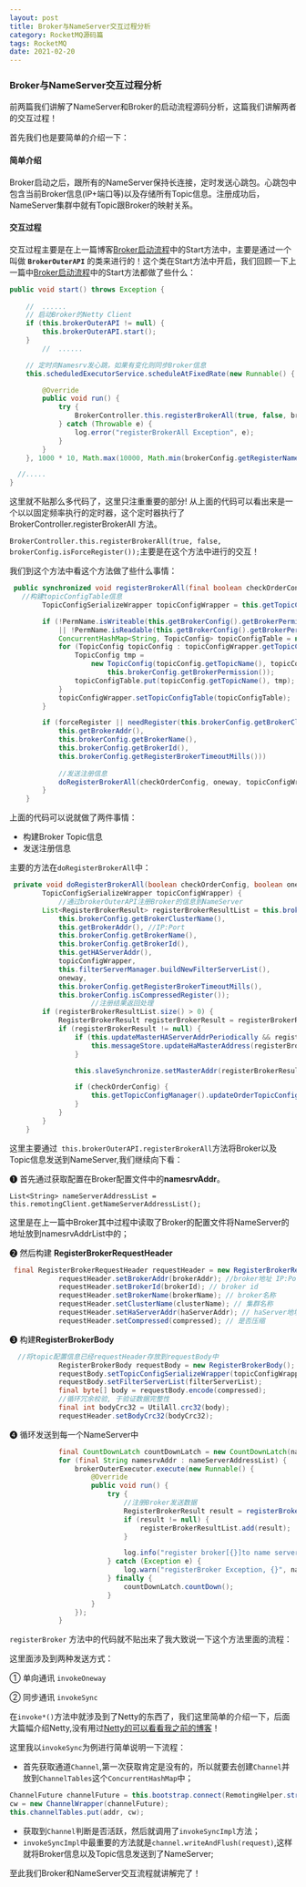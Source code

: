 ```yaml
---
layout: post
title: Broker与NameServer交互过程分析
category: RocketMQ源码篇
tags: RocketMQ
date: 2021-02-20
---
```


<meta name="referrer" content="no-referrer" />

### Broker与NameServer交互过程分析

前两篇我们讲解了NameServer和Broker的启动流程源码分析，这篇我们讲解两者的交互过程！

首先我们也是要简单的介绍一下：

#### 简单介绍

Broker启动之后，跟所有的NameServer保持长连接，定时发送心跳包。心跳包中包含当前Broker信息(IP+端口等)以及存储所有Topic信息。注册成功后，NameServer集群中就有Topic跟Broker的映射关系。

#### 交互过程

交互过程主要是在上一篇博客[Broker启动流程]()中的Start方法中，主要是通过一个叫做 **`BrokerOuterAPI`** 的类来进行的！这个类在Start方法中开启，我们回顾一下上一篇中[Broker启动流程]()中的Start方法都做了些什么：

```java
public void start() throws Exception {
   
    //	......
    // 启动Broker的Netty Client
    if (this.brokerOuterAPI != null) {
        this.brokerOuterAPI.start();
    }
		//  ......

    // 定时向Namesrv发心跳，如果有变化则同步Broker信息
    this.scheduledExecutorService.scheduleAtFixedRate(new Runnable() {

        @Override
        public void run() {
            try {
                BrokerController.this.registerBrokerAll(true, false, brokerConfig.isForceRegister());
            } catch (Throwable e) {
                log.error("registerBrokerAll Exception", e);
            }
        }
    }, 1000 * 10, Math.max(10000, Math.min(brokerConfig.getRegisterNameServerPeriod(), 60000)), TimeUnit.MILLISECONDS);

  //.....
}
```

这里就不贴那么多代码了，这里只注重重要的部分! 从上面的代码可以看出来是一个以以固定频率执行的定时器，这个定时器执行了BrokerController.registerBrokerAll 方法。

`BrokerController.this.registerBrokerAll(true, false, brokerConfig.isForceRegister());`主要是在这个方法中进行的交互！

我们到这个方法中看这个方法做了些什么事情：

```java
 public synchronized void registerBrokerAll(final boolean checkOrderConfig, boolean oneway, boolean forceRegister) {
   //构建topicConfigTable信息
        TopicConfigSerializeWrapper topicConfigWrapper = this.getTopicConfigManager().buildTopicConfigSerializeWrapper();

        if (!PermName.isWriteable(this.getBrokerConfig().getBrokerPermission())
            || !PermName.isReadable(this.getBrokerConfig().getBrokerPermission())) {
            ConcurrentHashMap<String, TopicConfig> topicConfigTable = new ConcurrentHashMap<String, TopicConfig>();
            for (TopicConfig topicConfig : topicConfigWrapper.getTopicConfigTable().values()) {
                TopicConfig tmp =
                    new TopicConfig(topicConfig.getTopicName(), topicConfig.getReadQueueNums(), topicConfig.getWriteQueueNums(),
                        this.brokerConfig.getBrokerPermission());
                topicConfigTable.put(topicConfig.getTopicName(), tmp);
            }
            topicConfigWrapper.setTopicConfigTable(topicConfigTable);
        }

        if (forceRegister || needRegister(this.brokerConfig.getBrokerClusterName(),
            this.getBrokerAddr(),
            this.brokerConfig.getBrokerName(),
            this.brokerConfig.getBrokerId(),
            this.brokerConfig.getRegisterBrokerTimeoutMills())) 
	
          	//发送注册信息
            doRegisterBrokerAll(checkOrderConfig, oneway, topicConfigWrapper);
        }
    }
```

上面的代码可以说就做了两件事情：

* 构建Broker Topic信息
* 发送注册信息

主要的方法在`doRegisterBrokerAll`中：

```java
 private void doRegisterBrokerAll(boolean checkOrderConfig, boolean oneway,
        TopicConfigSerializeWrapper topicConfigWrapper) {
   			//通过brokerOuterAPI注册Broker的信息到NameServer
        List<RegisterBrokerResult> registerBrokerResultList = this.brokerOuterAPI.registerBrokerAll(
            this.brokerConfig.getBrokerClusterName(),
            this.getBrokerAddr(), //IP:Port
            this.brokerConfig.getBrokerName(),
            this.brokerConfig.getBrokerId(),
            this.getHAServerAddr(),
            topicConfigWrapper,
            this.filterServerManager.buildNewFilterServerList(),
            oneway,
            this.brokerConfig.getRegisterBrokerTimeoutMills(),
            this.brokerConfig.isCompressedRegister());
					//注册结果返回处理
        if (registerBrokerResultList.size() > 0) {
            RegisterBrokerResult registerBrokerResult = registerBrokerResultList.get(0);
            if (registerBrokerResult != null) {
                if (this.updateMasterHAServerAddrPeriodically && registerBrokerResult.getHaServerAddr() != null) {
                    this.messageStore.updateHaMasterAddress(registerBrokerResult.getHaServerAddr());
                }

                this.slaveSynchronize.setMasterAddr(registerBrokerResult.getMasterAddr());

                if (checkOrderConfig) {
                    this.getTopicConfigManager().updateOrderTopicConfig(registerBrokerResult.getKvTable());
                }
            }
        }
    }
```

这里主要通过` this.brokerOuterAPI.registerBrokerAll`方法将Broker以及Topic信息发送到NameServer,我们继续向下看：

 ❶ 首先通过获取配置在Broker配置文件中的**namesrvAddr**。

`List<String> nameServerAddressList = this.remotingClient.getNameServerAddressList();`

这里是在上一篇中Broker其中过程中读取了Broker的配置文件将NameServer的地址放到namesrvAddrList中的；

❷ 然后构建 **RegisterBrokerRequestHeader**

```java
 final RegisterBrokerRequestHeader requestHeader = new RegisterBrokerRequestHeader();
            requestHeader.setBrokerAddr(brokerAddr); //broker地址 IP:Port
            requestHeader.setBrokerId(brokerId); // broker id 
            requestHeader.setBrokerName(brokerName); // broker名称
            requestHeader.setClusterName(clusterName); // 集群名称
            requestHeader.setHaServerAddr(haServerAddr); // haServer地址
            requestHeader.setCompressed(compressed); // 是否压缩
```

❸ 构建**RegisterBrokerBody**

```java
  //将topic配置信息已经requestHeader存放到requestBody中
            RegisterBrokerBody requestBody = new RegisterBrokerBody();
            requestBody.setTopicConfigSerializeWrapper(topicConfigWrapper);
            requestBody.setFilterServerList(filterServerList);
            final byte[] body = requestBody.encode(compressed);
            //循环冗余校验, 于验证数据完整性
            final int bodyCrc32 = UtilAll.crc32(body);
            requestHeader.setBodyCrc32(bodyCrc32);
```

❹ 循环发送到每一个NameServer中

```java
            final CountDownLatch countDownLatch = new CountDownLatch(nameServerAddressList.size());
            for (final String namesrvAddr : nameServerAddressList) {
                brokerOuterExecutor.execute(new Runnable() {
                    @Override
                    public void run() {
                        try {
                            //注册Broker发送数据
                            RegisterBrokerResult result = registerBroker(namesrvAddr,oneway, timeoutMills,requestHeader,body);
                            if (result != null) {
                                registerBrokerResultList.add(result);
                            }

                            log.info("register broker[{}]to name server {} OK", brokerId, namesrvAddr);
                        } catch (Exception e) {
                            log.warn("registerBroker Exception, {}", namesrvAddr, e);
                        } finally {
                            countDownLatch.countDown();
                        }
                    }
                });
            }

```

`registerBroker` 方法中的代码就不贴出来了我大致说一下这个方法里面的流程：

这里面涉及到两种发送方式：

 ① 单向通讯 `invokeOneway`

 ② 同步通讯 `invokeSync`

在`invoke*()`方法中就涉及到了Netty的东西了，我们这里简单的介绍一下，后面大篇幅介绍Netty,没有用过[Netty的可以看看我之前的博客](https://haoxiaoyong.cn/categories/Netty%E4%B8%93%E6%A0%8F/)！

这里我以`invokeSync`为例进行简单说明一下流程：

* 首先获取通道`Channel`,第一次获取肯定是没有的，所以就要去创建`Channel`并放到`ChannelTables`这个`ConcurrentHashMap`中；

```java
ChannelFuture channelFuture = this.bootstrap.connect(RemotingHelper.string2SocketAddress(addr));
cw = new ChannelWrapper(channelFuture);
this.channelTables.put(addr, cw);
```

* 获取到`Channel`判断是否活跃，然后就调用了`invokeSyncImpl`方法；
* `invokeSyncImpl`中最重要的方法就是`channel.writeAndFlush(request)`,这样就将Broker信息以及Topic信息发送到了NameServer;

至此我们Broker和NameServer交互流程就讲解完了！

